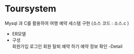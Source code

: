 # Toursystem
Mysql 과 C를 활용하여 여행 예약 세스템 구현 (소스 코드 : 소스.c )

- ER모델<br> 
- 구성<br>
회원가입
로그인
회원 탈퇴
예약 하기
예약 정보 확인 
-Detail<br>

